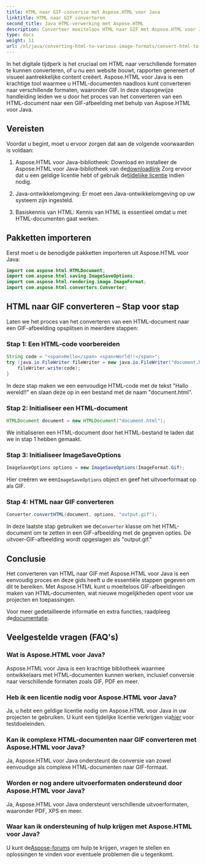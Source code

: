 ```yaml
---
title: HTML naar GIF-conversie met Aspose.HTML voor Java
linktitle: HTML naar GIF converteren
second_title: Java HTML-verwerking met Aspose.HTML
description: Converteer moeiteloos HTML naar GIF met Aspose.HTML voor Java. Maak verbluffende afbeeldingen van HTML-documenten. Ga nu aan de slag!
type: docs
weight: 11
url: /nl/java/converting-html-to-various-image-formats/convert-html-to-gif/
---
```


In het digitale tijdperk is het cruciaal om HTML naar verschillende formaten te kunnen converteren, of u nu een website bouwt, rapporten genereert of visueel aantrekkelijke content creëert. Aspose.HTML voor Java is een krachtige tool waarmee u HTML-documenten naadloos kunt converteren naar verschillende formaten, waaronder GIF. In deze stapsgewijze handleiding leiden we u door het proces van het converteren van een HTML-document naar een GIF-afbeelding met behulp van Aspose.HTML voor Java.

## Vereisten

Voordat u begint, moet u ervoor zorgen dat aan de volgende voorwaarden is voldaan:

1. Aspose.HTML voor Java-bibliotheek: Download en installeer de Aspose.HTML voor Java-bibliotheek van de[downloadlink](https://releases.aspose.com/html/java/) Zorg ervoor dat u een geldige licentie hebt of gebruik de[tijdelijke licentie](https://purchase.aspose.com/temporary-license/) indien nodig.

2. Java-ontwikkelomgeving: Er moet een Java-ontwikkelomgeving op uw systeem zijn ingesteld.

3. Basiskennis van HTML: Kennis van HTML is essentieel omdat u met HTML-documenten gaat werken.

## Pakketten importeren

Eerst moet u de benodigde pakketten importeren uit Aspose.HTML voor Java:

```java
import com.aspose.html.HTMLDocument;
import com.aspose.html.saving.ImageSaveOptions;
import com.aspose.html.rendering.image.ImageFormat;
import com.aspose.html.converters.Converter;
```

## HTML naar GIF converteren – Stap voor stap

Laten we het proces van het converteren van een HTML-document naar een GIF-afbeelding opsplitsen in meerdere stappen:

### Stap 1: Een HTML-code voorbereiden

```java
String code = "<span>Hello</span> <span>World!!</span>";
try (java.io.FileWriter fileWriter = new java.io.FileWriter("document.html")) {
    fileWriter.write(code);
}
```

In deze stap maken we een eenvoudige HTML-code met de tekst "Hallo wereld!!" en slaan deze op in een bestand met de naam "document.html".

### Stap 2: Initialiseer een HTML-document

```java
HTMLDocument document = new HTMLDocument("document.html");
```

We initialiseren een HTML-document door het HTML-bestand te laden dat we in stap 1 hebben gemaakt.

### Stap 3: Initialiseer ImageSaveOptions

```java
ImageSaveOptions options = new ImageSaveOptions(ImageFormat.Gif);
```

 Hier creëren we een`ImageSaveOptions` object en geef het uitvoerformaat op als GIF.

### Stap 4: HTML naar GIF converteren

```java
Converter.convertHTML(document, options, "output.gif");
```

 In deze laatste stap gebruiken we de`Converter` klasse om het HTML-document om te zetten in een GIF-afbeelding met de gegeven opties. De uitvoer-GIF-afbeelding wordt opgeslagen als "output.gif."

## Conclusie

Het converteren van HTML naar GIF met Aspose.HTML voor Java is een eenvoudig proces en deze gids heeft u de essentiële stappen gegeven om dit te bereiken. Met Aspose.HTML kunt u moeiteloos GIF-afbeeldingen maken van HTML-documenten, wat nieuwe mogelijkheden opent voor uw projecten en toepassingen.

 Voor meer gedetailleerde informatie en extra functies, raadpleeg de[documentatie](https://reference.aspose.com/html/java/).

## Veelgestelde vragen (FAQ's)

### Wat is Aspose.HTML voor Java?
   Aspose.HTML voor Java is een krachtige bibliotheek waarmee ontwikkelaars met HTML-documenten kunnen werken, inclusief conversie naar verschillende formaten zoals GIF, PDF en meer.

### Heb ik een licentie nodig voor Aspose.HTML voor Java?
 Ja, u hebt een geldige licentie nodig om Aspose.HTML voor Java in uw projecten te gebruiken. U kunt een tijdelijke licentie verkrijgen via[hier](https://purchase.aspose.com/temporary-license/) voor testdoeleinden.

### Kan ik complexe HTML-documenten naar GIF converteren met Aspose.HTML voor Java?
Ja, Aspose.HTML voor Java ondersteunt de conversie van zowel eenvoudige als complexe HTML-documenten naar GIF-formaat.

### Worden er nog andere uitvoerformaten ondersteund door Aspose.HTML voor Java?
Ja, Aspose.HTML voor Java ondersteunt verschillende uitvoerformaten, waaronder PDF, XPS en meer.

### Waar kan ik ondersteuning of hulp krijgen met Aspose.HTML voor Java?
 U kunt de[Aspose-forums](https://forum.aspose.com/) om hulp te krijgen, vragen te stellen en oplossingen te vinden voor eventuele problemen die u tegenkomt.